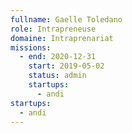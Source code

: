 ```yaml
---
fullname: Gaelle Toledano
role: Intrapreneuse
domaine: Intraprenariat
missions:
  - end: 2020-12-31
    start: 2019-05-02
    status: admin
    startups:
      - andi
startups:
  - andi
---
```

